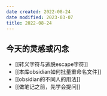 ```yaml
---
date created: 2022-08-24
date modified: 2023-03-07
title: 2022-08-24
---
```


## 今天的灵感或闪念

- [[转义字符与逃脱escape字符]]
- [[本库obsidian如何批量重命名文件]]
- [[obsidian的不同人的用法]]
- [[做笔记之前，先学会提问]]
